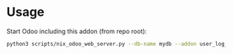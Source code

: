 # Usage

Start Odoo including this addon (from repo root):

```bash
python3 scripts/nix_odoo_web_server.py --db-name mydb --addon user_log_view
```
